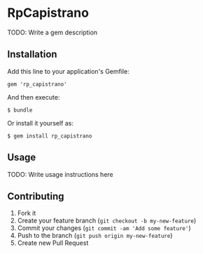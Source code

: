 # RpCapistrano

TODO: Write a gem description

## Installation

Add this line to your application's Gemfile:

    gem 'rp_capistrano'

And then execute:

    $ bundle

Or install it yourself as:

    $ gem install rp_capistrano

## Usage

TODO: Write usage instructions here

## Contributing

1. Fork it
2. Create your feature branch (`git checkout -b my-new-feature`)
3. Commit your changes (`git commit -am 'Add some feature'`)
4. Push to the branch (`git push origin my-new-feature`)
5. Create new Pull Request
